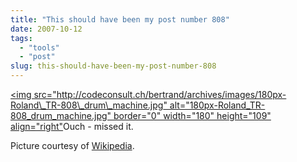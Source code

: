 ```yaml
---
title: "This should have been my post number 808"
date: 2007-10-12
tags: 
  - "tools"
  - "post"
slug: this-should-have-been-my-post-number-808
---
```


[<img src="http://codeconsult.ch/bertrand/archives/images/180px-Roland\_TR-808\_drum\_machine.jpg" alt="180px-Roland\_TR-808\_drum\_machine.jpg" border="0" width="180" height="109" align="right"](http://en.wikipedia.org/wiki/Roland_TR-808)Ouch - missed it.

Picture courtesy of [Wikipedia](http://en.wikipedia.org/wiki/Roland_TR-808).
